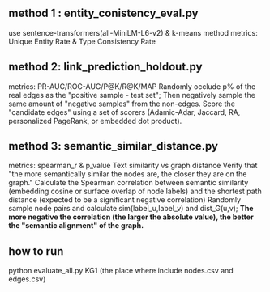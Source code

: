 ## method 1 : entity_conistency_eval.py
use sentence-transformers(all-MiniLM-L6-v2) & k-means method
metrics: Unique Entity Rate & Type Consistency Rate

## method 2: link_prediction_holdout.py
metrics: PR-AUC/ROC-AUC/P@K/R@K/MAP
Randomly occlude p% of the real edges as the "positive sample - test set"; Then negatively sample the same amount of "negative samples" from the non-edges. 
Score the "candidate edges" using a set of scorers (Adamic-Adar, Jaccard, RA, personalized PageRank, or embedded dot product).

## method 3: semantic_similar_distance.py
metrics: spearman_r & p_value
Text similarity vs graph distance
Verify that "the more semantically similar the nodes are, the closer they are on the graph." Calculate the Spearman correlation between semantic similarity (embedding cosine or surface overlap of node labels) and the shortest path distance (expected to be a significant negative correlation)
Randomly sample node pairs and calculate sim(label_u,label_v) and dist_G(u,v); **The more negative the correlation (the larger the absolute value), the better the "semantic alignment" of the graph.**

## how to run
python evaluate_all.py KG1 (the place where include nodes.csv and edges.csv) 